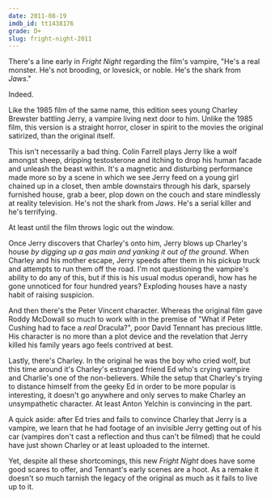 ```yaml
---
date: 2011-08-19
imdb_id: tt1438176
grade: D+
slug: fright-night-2011
---
```


There's a line early in _Fright Night_ regarding the film's vampire, "He's a real monster. He's not brooding, or lovesick, or noble. He's the shark from <span data-imdb-id="tt0073195">_Jaws_</span>."

Indeed.

Like <span data-imdb-id="tt0089175">the 1985 film of the same name</span>, this edition sees young Charley Brewster battling Jerry, a vampire living next door to him. Unlike the 1985 film, this version is a straight horror, closer in spirit to the movies the original satirized, than the original itself.

This isn't necessarily a bad thing. Colin Farrell plays Jerry like a wolf amongst sheep, dripping testosterone and itching to drop his human facade and unleash the beast within. It's a magnetic and disturbing performance made more so by a scene in which we see Jerry feed on a young girl chained up in a closet, then amble downstairs through his dark, sparsely furnished house, grab a beer, plop down on the couch and stare mindlessly at reality television. He's not the shark from _Jaws_. He's a serial killer and he's terrifying.

At least until the film throws logic out the window.

Once Jerry discovers that Charley's onto him, Jerry blows up Charley's house _by digging up a gas main and yanking it out of the ground_. When Charley and his mother escape, Jerry speeds after them in his pickup truck and attempts to run them off the road. I'm not questioning the vampire's ability to do any of this, but if this is his usual modus operandi, how has he gone unnoticed for four hundred years? Exploding houses have a nasty habit of raising suspicion.

And then there's the Peter Vincent character. Whereas the original film gave Roddy McDowall so much to work with in the premise of "What if Peter Cushing had to face a _real_ Dracula?", poor David Tennant has precious little. His character is no more than a plot device and the revelation that Jerry killed his family years ago feels contrived at best.

Lastly, there's Charley. In the original he was the boy who cried wolf, but this time around it's Charley's estranged friend Ed who's crying vampire and Charlie's one of the non-believers. While the setup that Charley's trying to distance himself from the geeky Ed in order to be more popular is interesting, it doesn't go anywhere and only serves to make Charley an unsympathetic character. At least Anton Yelchin is convincing in the part.

A quick aside: after Ed tries and fails to convince Charley that Jerry is a vampire, we learn that he had footage of an invisible Jerry getting out of his car (vampires don't cast a reflection and thus can't be filmed) that he could have just shown Charley or at least uploaded to the internet.

Yet, despite all these shortcomings, this new _Fright Night_ does have some good scares to offer, and Tennant's early scenes are a hoot. As a remake it doesn't so much tarnish the legacy of the original as much as it fails to live up to it.

